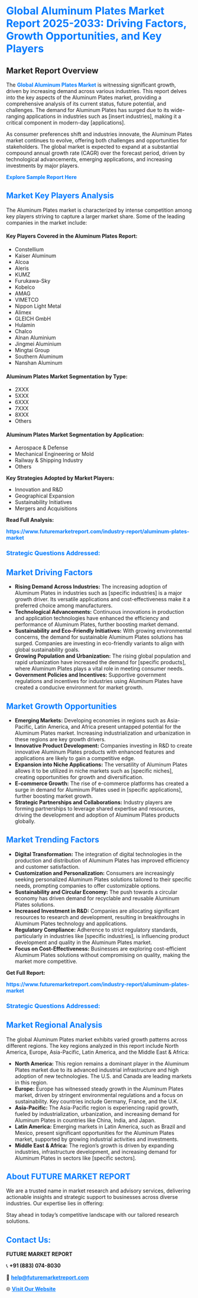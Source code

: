 <h1 style="color: #007BFF;">Global Aluminum Plates Market Report 2025-2033: Driving Factors, Growth Opportunities, and Key Players</h1>

<section id="overview">
<h2>Market Report Overview</h2>
<p>The <a href="https://www.futuremarketreport.com/industry-report/aluminum-plates-market" style="color: #007BFF; text-decoration: none;"><strong>Global Aluminum Plates Market</strong></a> is witnessing significant growth, driven by increasing demand across various industries. This report delves into the key aspects of the Aluminum Plates market, providing a comprehensive analysis of its current status, future potential, and challenges. The demand for Aluminum Plates has surged due to its wide-ranging applications in industries such as [insert industries], making it a critical component in modern-day [applications].</p>
<p>As consumer preferences shift and industries innovate, the Aluminum Plates market continues to evolve, offering both challenges and opportunities for stakeholders. The global market is expected to expand at a substantial compound annual growth rate (CAGR) over the forecast period, driven by technological advancements, emerging applications, and increasing investments by major players.</p>
</section>

<section id="overview">
<p><a href="https://www.futuremarketreport.com/request-sample/reportId=26482" style="color: #007BFF; text-decoration: none;"><strong>Explore Sample Report Here</strong></a></p>
</section>

<section id="key-players">
<h2 style="color: #007BFF;">Market Key Players Analysis</h2>
<p>The Aluminum Plates market is characterized by intense competition among key players striving to capture a larger market share. Some of the leading companies in the market include:</p>
<h4>Key Players Covered in the Aluminum Plates Report:</h4>
<ul><li>Constellium</li><li>Kaiser Aluminum</li><li>Alcoa</li><li>Aleris</li><li>KUMZ</li><li>Furukawa-Sky</li><li>Kobelco</li><li>AMAG</li><li>VIMETCO</li><li>Nippon Light Metal</li><li>Alimex</li><li>GLEICH GmbH</li><li>Hulamin</li><li>Chalco</li><li>Alnan Aluminium</li><li>Jingmei Aluminium</li><li>Mingtai Group</li><li>Southern Aluminum</li><li>Nanshan Aluminum</li></ul>
<h4>Aluminum Plates Market Segmentation by Type:</h4>
<ul><li>2XXX</li><li>5XXX</li><li>6XXX</li><li>7XXX</li><li>8XXX</li><li>Others</li></ul>

<h4>Aluminum Plates Market Segmentation by Application:</h4>
<ul><li>Aerospace &amp; Defense</li><li>Mechanical Engineering or Mold</li><li>Railway &amp; Shipping Industry</li><li>Others</li></ul>
<p><strong>Key Strategies Adopted by Market Players:</strong></p>
<ul>
<li>Innovation and R&D</li>
<li>Geographical Expansion</li>
<li>Sustainability Initiatives</li>
<li>Mergers and Acquisitions</li>
</ul>
</section>

<section>
<p><strong>Read Full Analysis: </strong></p><a href="https://www.futuremarketreport.com/industry-report/aluminum-plates-market" style="color: #007BFF; text-decoration: none;"><strong>https://www.futuremarketreport.com/industry-report/aluminum-plates-market</strong></a>
<h3 style="color: #007BFF;">Strategic Questions Addressed:</h3>
</section>

<section id="driving-factors">
<h2 style="color: #007BFF;">Market Driving Factors</h2>
<ul>
<li><strong>Rising Demand Across Industries:</strong> The increasing adoption of Aluminum Plates in industries such as [specific industries] is a major growth driver. Its versatile applications and cost-effectiveness make it a preferred choice among manufacturers.</li>
<li><strong>Technological Advancements:</strong> Continuous innovations in production and application technologies have enhanced the efficiency and performance of Aluminum Plates, further boosting market demand.</li>
<li><strong>Sustainability and Eco-Friendly Initiatives:</strong> With growing environmental concerns, the demand for sustainable Aluminum Plates solutions has surged. Companies are investing in eco-friendly variants to align with global sustainability goals.</li>
<li><strong>Growing Population and Urbanization:</strong> The rising global population and rapid urbanization have increased the demand for [specific products], where Aluminum Plates plays a vital role in meeting consumer needs.</li>
<li><strong>Government Policies and Incentives:</strong> Supportive government regulations and incentives for industries using Aluminum Plates have created a conducive environment for market growth.</li>
</ul>
</section>

<section id="growth-opportunities">
<h2 style="color: #007BFF;">Market Growth Opportunities</h2>
<ul>
<li><strong>Emerging Markets:</strong> Developing economies in regions such as Asia-Pacific, Latin America, and Africa present untapped potential for the Aluminum Plates market. Increasing industrialization and urbanization in these regions are key growth drivers.</li>
<li><strong>Innovative Product Development:</strong> Companies investing in R&D to create innovative Aluminum Plates products with enhanced features and applications are likely to gain a competitive edge.</li>
<li><strong>Expansion into Niche Applications:</strong> The versatility of Aluminum Plates allows it to be utilized in niche markets such as [specific niches], creating opportunities for growth and diversification.</li>
<li><strong>E-commerce Growth:</strong> The rise of e-commerce platforms has created a surge in demand for Aluminum Plates used in [specific applications], further boosting market growth.</li>
<li><strong>Strategic Partnerships and Collaborations:</strong> Industry players are forming partnerships to leverage shared expertise and resources, driving the development and adoption of Aluminum Plates products globally.</li>
</ul>
</section>

<section id="trending-factors">
<h2 style="color: #007BFF;">Market Trending Factors</h2>
<ul>
<li><strong>Digital Transformation:</strong> The integration of digital technologies in the production and distribution of Aluminum Plates has improved efficiency and customer satisfaction.</li>
<li><strong>Customization and Personalization:</strong> Consumers are increasingly seeking personalized Aluminum Plates solutions tailored to their specific needs, prompting companies to offer customizable options.</li>
<li><strong>Sustainability and Circular Economy:</strong> The push towards a circular economy has driven demand for recyclable and reusable Aluminum Plates solutions.</li>
<li><strong>Increased Investment in R&D:</strong> Companies are allocating significant resources to research and development, resulting in breakthroughs in Aluminum Plates technology and applications.</li>
<li><strong>Regulatory Compliance:</strong> Adherence to strict regulatory standards, particularly in industries like [specific industries], is influencing product development and quality in the Aluminum Plates market.</li>
<li><strong>Focus on Cost-Effectiveness:</strong> Businesses are exploring cost-efficient Aluminum Plates solutions without compromising on quality, making the market more competitive.</li>
</ul>
</section>

<section>
<p><strong>Get Full Report: </strong></p><a href="https://www.futuremarketreport.com/industry-report/aluminum-plates-market" style="color: #007BFF; text-decoration: none;"><strong>https://www.futuremarketreport.com/industry-report/aluminum-plates-market</strong></a>
<h3 style="color: #007BFF;">Strategic Questions Addressed:</h3>
</section>


<section id="regional-analysis">
<h2 style="color: #007BFF;">Market Regional Analysis</h2>
<p>The global Aluminum Plates market exhibits varied growth patterns across different regions. The key regions analyzed in this report include North America, Europe, Asia-Pacific, Latin America, and the Middle East & Africa:</p>
<ul>
<li><strong>North America:</strong> This region remains a dominant player in the Aluminum Plates market due to its advanced industrial infrastructure and high adoption of new technologies. The U.S. and Canada are leading markets in this region.</li>
<li><strong>Europe:</strong> Europe has witnessed steady growth in the Aluminum Plates market, driven by stringent environmental regulations and a focus on sustainability. Key countries include Germany, France, and the U.K.</li>
<li><strong>Asia-Pacific:</strong> The Asia-Pacific region is experiencing rapid growth, fueled by industrialization, urbanization, and increasing demand for Aluminum Plates in countries like China, India, and Japan.</li>
<li><strong>Latin America:</strong> Emerging markets in Latin America, such as Brazil and Mexico, present significant opportunities for the Aluminum Plates market, supported by growing industrial activities and investments.</li>
<li><strong>Middle East & Africa:</strong> The region’s growth is driven by expanding industries, infrastructure development, and increasing demand for Aluminum Plates in sectors like [specific sectors].</li>
</ul>
</section>

<footer>
<h2 style="color: #007BFF;">About FUTURE MARKET REPORT</h2>
<p>We are a trusted name in market research and advisory services, delivering actionable insights and strategic support to businesses across diverse industries. Our expertise lies in offering:</p>

<p>Stay ahead in today’s competitive landscape with our tailored research solutions.</p>

<h2 style="color: #007BFF;">Contact Us:</h2>
<p><strong>FUTURE MARKET REPORT</strong></p>
<p>📞 <strong>+91 (883) 074-8030</strong></p>
<p>📧 <strong><a href="mailto:help@futuremarketreport.com" style="color: #007BFF;">help@futuremarketreport.com</a></strong></p>
<p>🌐 <strong><a href="https://www.futuremarketreport.com/" style="color: #007BFF;">Visit Our Website</a></strong></p>
</footer>